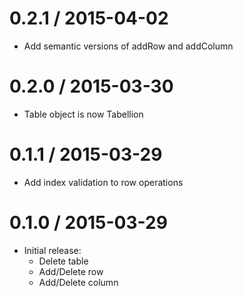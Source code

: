 0.2.1 / 2015-04-02
==================

* Add semantic versions of addRow and addColumn


0.2.0 / 2015-03-30
==================

* Table object is now Tabellion


0.1.1 / 2015-03-29
==================

* Add index validation to row operations


0.1.0 / 2015-03-29
==================

* Initial release:
  * Delete table
  * Add/Delete row
  * Add/Delete column
